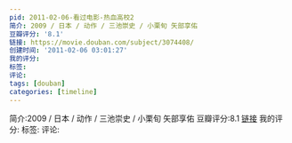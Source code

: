```yaml
---
pid: 2011-02-06-看过电影-热血高校2
简介: 2009 / 日本 / 动作 / 三池崇史 / 小栗旬 矢部享佑
豆瓣评分: '8.1'
链接: https://movie.douban.com/subject/3074408/
创建时间: '2011-02-06 03:01:27'
我的评分:
标签:
评论:
tags: [douban]
categories: [timeline]
---
```

简介:2009 / 日本 / 动作 / 三池崇史 / 小栗旬 矢部享佑
豆瓣评分:8.1
[链接](https://movie.douban.com/subject/3074408/)
我的评分:
标签:
评论:
